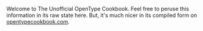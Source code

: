 Welcome to The Unofficial OpenType Cookbook. Feel free to peruse this information in its raw state here. But, it's much nicer in its compiled form on [opentypecookbook.com](http://opentypecookbook.com).
